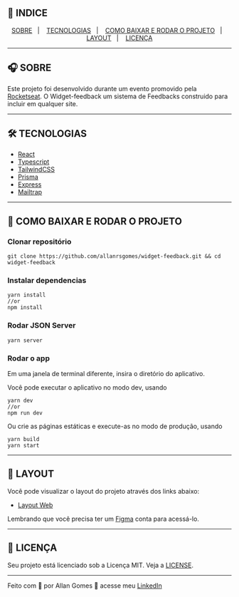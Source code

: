 <!--
<h1 align="center">
    <img src="./public/logo.svg"> 
</h1>
-->

## 📝 INDICE

<p align="center">
  <a href="#-SOBRE">SOBRE</a>&nbsp;&nbsp;&nbsp;|&nbsp;&nbsp;&nbsp;
  <a href="#-TECNOLOGIAS">TECNOLOGIAS</a>&nbsp;&nbsp;&nbsp;|&nbsp;&nbsp;&nbsp;
  <a href="#-COMO-BAIXAR-E-RODAR-O-PROJETO">COMO BAIXAR E RODAR O PROJETO</a>&nbsp;&nbsp;&nbsp;|&nbsp;&nbsp;&nbsp;
  <a href="#-LAYOUT">LAYOUT</a>&nbsp;&nbsp;&nbsp;|&nbsp;&nbsp;&nbsp;
  <a href="#-LICENÇA">LICENÇA</a>
</p>

---

## 🎧 SOBRE

Este projeto foi desenvolvido durante um evento promovido pela [Rocketseat](https://rocketseat.com.br). O Widget-feedback um sistema de Feedbacks construido para incluir em qualquer site.

---

## 🛠 TECNOLOGIAS

- [React](https://reactjs.org)
- [Typescript](https://www.typescriptlang.org/)
- [TailwindCSS](https://tailwindcss.com/)
- [Prisma](https://www.prisma.io/)
- [Express](https://expressjs.com/)
- [Mailtrap](https://mailtrap.io/)

---

## 🚀 COMO BAIXAR E RODAR O PROJETO

### Clonar repositório

```shell
git clone https://github.com/allanrsgomes/widget-feedback.git && cd widget-feedback
```

### Instalar dependencias

```shell
yarn install
//or
npm install
```

### Rodar JSON Server

```shell
yarn server
```

### Rodar o app

Em uma janela de terminal diferente, insira o diretório do aplicativo.

Você pode executar o aplicativo no modo dev, usando

```shell
yarn dev
//or
npm run dev
```

Ou crie as páginas estáticas e execute-as no modo de produção, usando

```shell
yarn build
yarn start
```
<!--
_Importante: o servidor de aplicativos deve estar em execução, para que as solicitações necessárias para a construção das páginas estáticas não falhem_ 🤓 💻
-->
---

## 🔖 LAYOUT

Você pode visualizar o layout do projeto através dos links abaixo:

- [Layout Web](https://www.figma.com/file/ArUHTKveI0aYxHXdNRUkIz/Feedback-Widget-(Community)?node-id=100%3A2114)

Lembrando que você precisa ter um [Figma](http://figma.com/) conta para acessá-lo.

---

## 📝 LICENÇA

Seu projeto está licenciado sob a Licença MIT. Veja a [LICENSE](LICENSE.md).

---

Feito com 💜 por Allan Gomes 👋 acesse meu [LinkedIn](https://www.linkedin.com/in/allanrsgomes/)
